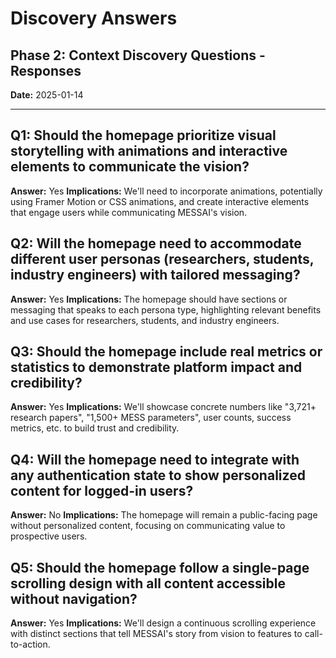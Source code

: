# Discovery Answers

## Phase 2: Context Discovery Questions - Responses

**Date:** 2025-01-14

---

## Q1: Should the homepage prioritize visual storytelling with animations and interactive elements to communicate the vision?

**Answer:** Yes **Implications:** We'll need to incorporate animations,
potentially using Framer Motion or CSS animations, and create interactive
elements that engage users while communicating MESSAI's vision.

## Q2: Will the homepage need to accommodate different user personas (researchers, students, industry engineers) with tailored messaging?

**Answer:** Yes **Implications:** The homepage should have sections or messaging
that speaks to each persona type, highlighting relevant benefits and use cases
for researchers, students, and industry engineers.

## Q3: Should the homepage include real metrics or statistics to demonstrate platform impact and credibility?

**Answer:** Yes **Implications:** We'll showcase concrete numbers like "3,721+
research papers", "1,500+ MESS parameters", user counts, success metrics, etc.
to build trust and credibility.

## Q4: Will the homepage need to integrate with any authentication state to show personalized content for logged-in users?

**Answer:** No **Implications:** The homepage will remain a public-facing page
without personalized content, focusing on communicating value to prospective
users.

## Q5: Should the homepage follow a single-page scrolling design with all content accessible without navigation?

**Answer:** Yes **Implications:** We'll design a continuous scrolling experience
with distinct sections that tell MESSAI's story from vision to features to
call-to-action.
